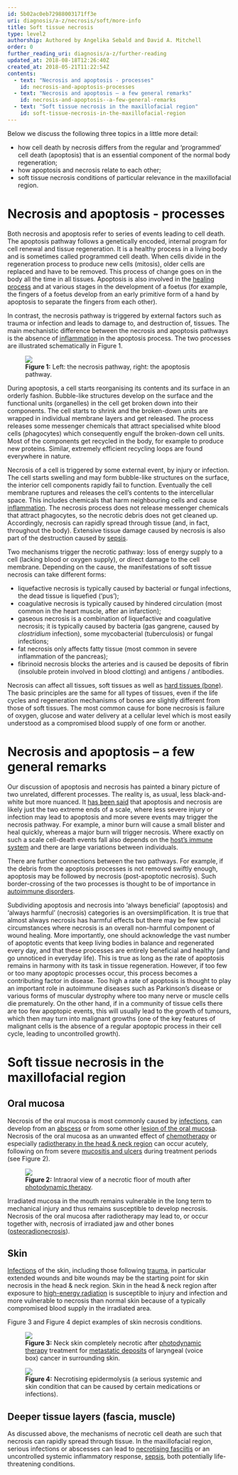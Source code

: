 ```yaml
---
id: 5b02ac0eb72988003171ff3e
uri: diagnosis/a-z/necrosis/soft/more-info
title: Soft tissue necrosis
type: level2
authorship: Authored by Angelika Sebald and David A. Mitchell
order: 0
further_reading_uri: diagnosis/a-z/further-reading
updated_at: 2018-08-18T12:26:40Z
created_at: 2018-05-21T11:22:54Z
contents:
  - text: "Necrosis and apoptosis - processes"
    id: necrosis-and-apoptosis-processes
  - text: "Necrosis and apoptosis – a few general remarks"
    id: necrosis-and-apoptosis--a-few-general-remarks
  - text: "Soft tissue necrosis in the maxillofacial region"
    id: soft-tissue-necrosis-in-the-maxillofacial-region
---
```


<p>Below we discuss the following three topics in a little more
    detail:</p>
<ul>
    <li>how cell death by necrosis differs from the regular and ‘programmed’
        cell death (apoptosis) that is an essential component
        of the normal body regeneration;</li>
    <li>how apoptosis and necrosis relate to each other;</li>
    <li>soft tissue necrosis conditions of particular relevance in
        the maxillofacial region.</li>
</ul>
<h1 id="necrosis-and-apoptosis-processes">Necrosis and apoptosis - processes</h1>
<p>Both necrosis and apoptosis refer to series of events leading
    to cell death. The apoptosis pathway follows a genetically
    encoded, internal program for cell renewal and tissue regeneration.
    It is a healthy process in a living body and is sometimes
    called programmed cell death. When cells divide in the regeneration
    process to produce new cells (mitosis), older cells are replaced
    and have to be removed. This process of change goes on in
    the body all the time in all tissues. Apoptosis is also involved
    in the <a href="/treatment/other/medication/inflammation/more-info">healing process</a>    and at various stages in the development of a foetus (for
    example, the fingers of a foetus develop from an early primitive
    form of a hand by apoptosis to separate the fingers from
    each other).</p>
<p>In contrast, the necrosis pathway is triggered by external factors
    such as trauma or infection and leads to damage to, and destruction
    of, tissues. The main mechanistic difference between the
    necrosis and apoptosis pathways is the absence of <a href="/treatment/other/medication/inflammation/more-info">inflammation</a>    in the apoptosis process. The two processes are illustrated
    schematically in Figure 1.</p>
<figure><img src="/diagnosis-list-necrosis-soft-level2-figure1.png">
    <figcaption><strong>Figure 1:</strong> Left: the necrosis pathway, right:
        the apoptosis pathway.</figcaption>
</figure>
<p>During apoptosis, a cell starts reorganising its contents and
    its surface in an orderly fashion. Bubble-like structures
    develop on the surface and the functional units (organelles)
    in the cell get broken down into their components. The cell
    starts to shrink and the broken-down units are wrapped in
    individual membrane layers and get released. The process
    releases some messenger chemicals that attract specialised
    white blood cells (phagocytes) which consequently engulf
    the broken-down cell units. Most of the components get recycled
    in the body, for example to produce new proteins. Similar,
    extremely efficient recycling loops are found everywhere
    in nature.</p>
<p>Necrosis of a cell is triggered by some external event, by injury
    or infection. The cell starts swelling and may form bubble-like
    structures on the surface, the interior cell components rapidly
    fail to function. Eventually the cell membrane ruptures and
    releases the cell’s contents to the intercellular space.
    This includes chemicals that harm neighbouring cells and
    cause <a href="/treatment/other/medication/inflammation/more-info">inflammation</a>.
    The necrosis process does not release messenger chemicals
    that attract phagocytes, so the necrotic debris does not
    get cleaned up. Accordingly, necrosis can rapidly spread
    through tissue (and, in fact, throughout the body). Extensive
    tissue damage caused by necrosis is also part of the destruction
    caused by <a href="/diagnosis/a-z/infection/detailed">sepsis</a>.</p>
<p>Two mechanisms trigger the necrotic pathway: loss of energy supply
    to a cell (lacking blood or oxygen supply), or direct damage
    to the cell membrane. Depending on the cause, the manifestations
    of soft tissue necrosis can take different forms:</p>
<ul>
    <li>liquefactive necrosis is typically caused by bacterial or
        fungal infections, the dead tissue is liquefied (‘pus’);</li>
    <li>coagulative necrosis is typically caused by hindered circulation
        (most common in the heart muscle, after an infarction);</li>
    <li>gaseous necrosis is a combination of liquefactive and coagulative
        necrosis; it is typically caused by bacteria (gas gangrene,
        caused by <i>clostridium</i> infection), some mycobacterial
        (tuberculosis) or fungal infections;</li>
    <li>fat necrosis only affects fatty tissue (most common in severe
        inflammation of the pancreas);</li>
    <li>fibrinoid necrosis blocks the arteries and is caused be deposits
        of fibrin (insoluble protein involved in blood clotting)
        and antigens / antibodies.</li>
</ul>
<p>Necrosis can affect all tissues, soft tissues as well as <a href="/diagnosis/a-z/necrosis/hard">hard tissues (bone)</a>.
    The basic principles are the same for all types of tissues,
    even if the life cycles and regeneration mechanisms of bones
    are slightly different from those of soft tissues. The most
    common cause for bone necrosis is failure of oxygen, glucose
    and water delivery at a cellular level which is most easily
    understood as a compromised blood supply of one form or another.</p>
<h1 id="necrosis-and-apoptosis--a-few-general-remarks">Necrosis and apoptosis – a few general remarks</h1>
<p>Our discussion of apoptosis and necrosis has painted a binary
    picture of two unrelated, different processes. The reality
    is, as usual, less black-and-white but more nuanced. It
    <a href="/diagnosis/a-z/further-reading">has been said</a> that apoptosis and necrosis are likely
        just the two extreme ends of a scale, where less severe
        injury or infection may lead to apoptosis and more severe
        events may trigger the necrosis pathway. For example,
        a minor burn will cause a small blister and heal quickly,
        whereas a major burn will trigger necrosis. Where exactly
        on such a scale cell-death events fall also depends on
        the <a href="/treatment/other/medication/inflammation/more-info">host’s immune system</a>        and there are large variations between individuals.</p>
<p>There are further connections between the two pathways. For example,
    if the debris from the apoptosis processes is not removed
    swiftly enough, apoptosis may be followed by necrosis (post-apoptotic
    necrosis). Such border-crossing of the two processes is thought
    to be of importance in <a href="/treatment/other/medication/inflammation/detailed">autoimmune disorders</a>.
     </p>
<p>Subdividing apoptosis and necrosis into ‘always beneficial’ (apoptosis)
    and ‘always harmful’ (necrosis) categories is an oversimplification.
    It is true that almost always necrosis has harmful effects
    but there may be few special circumstances where necrosis
    is an overall non-harmful component of wound healing. More
    importantly, one should acknowledge the vast number of apoptotic
    events that keep living bodies in balance and regenerated
    every day, and that these processes are entirely beneficial
    and healthy (and go unnoticed in everyday life). This is
    true as long as the rate of apoptosis remains in harmony
    with its task in tissue regeneration. However, if too few
    or too many apoptopic processes occur, this process becomes
    a contributing factor in disease. Too high a rate of apoptosis
    is thought to play an important role in autoimmune diseases
    such as Parkinson’s disease or various forms of muscular
    dystrophy where too many nerve or muscle cells die prematurely.
    On the other hand, if in a community of tissue cells there
    are too few apoptopic events, this will usually lead to the
    growth of tumours, which then may turn into malignant growths
    (one of the key features of malignant cells is the absence
    of a regular apoptopic process in their cell cycle, leading
    to uncontrolled growth).</p>
<h1 id="soft-tissue-necrosis-in-the-maxillofacial-region">Soft tissue necrosis in the maxillofacial region</h1>
<h2>Oral mucosa</h2>
<p>Necrosis of the oral mucosa is most commonly caused by <a href="/diagnosis/a-z/infection">infections</a>,
    can develop from an <a href="/diagnosis/a-z/abscess">abscess</a>    or from some other <a href="/diagnosis/a-z/oral-mucosal-lesion">lesion of the oral mucosa</a>.
    Necrosis of the oral mucosa as an unwanted effect of <a href="/treatment/chemotherapy">chemotherapy</a>    or especially <a href="/treatment/radiotherapy">radiotherapy in the head &amp; neck region</a>    can occur acutely, following on from severe <a href="/diagnosis/a-z/oral-mucosal-lesion">mucositis and ulcers</a>    during treatment periods (see Figure 2).</p>
<figure><img src="/diagnosis-list-necrosis-soft-level2-figure2.jpg">
    <figcaption><strong>Figure 2:</strong> Intraoral view of a necrotic floor
        of mouth after <a href="/treatment/other/photodynamic-therapy">photodynamic therapy</a>.</figcaption>
</figure>
<p>Irradiated mucosa in the mouth remains vulnerable in the long
    term to mechanical injury and thus remains susceptible to
    develop necrosis. Necrosis of the oral mucosa after radiotherapy
    may lead to, or occur together with, necrosis of irradiated
    jaw and other bones (<a href="/diagnosis/a-z/necrosis/hard">osteoradionecrosis</a>).</p>
<h2>Skin</h2>
<p><a href="/diagnosis/a-z/infection">Infections</a> of the skin,
    including those following <a href="/diagnosis/a-z/damage/getting-started">trauma</a>,
    in particular extended wounds and bite wounds may be the
    starting point for skin necrosis in the head &amp; neck region.
    Skin in the head &amp; neck region after exposure to <a href="/treatment/radiotherapy">high-energy radiation</a>    is susceptible to injury and infection and more vulnerable
    to necrosis than normal skin because of a typically compromised
    blood supply in the irradiated area.</p>
<p>Figure 3 and Figure 4 depict examples of skin necrosis conditions.</p>
<figure><img src="/diagnosis-list-necrosis-soft-level2-figure3.jpg">
    <figcaption><strong>Figure 3:</strong> Neck skin completely necrotic
        after <a href="/treatment/other/photodynamic-therapy">photodynamic therapy</a>        treatment for <a href="/diagnosis/a-z/tumour/metastases">metastatic deposits</a>        of laryngeal (voice box) cancer in surrounding skin.</figcaption>
</figure>
<figure><img src="/diagnosis-list-necrosis-soft-level2-figure4.jpg">
    <figcaption><strong>Figure 4:</strong> Necrotising epidermolysis (a serious
        systemic and skin condition that can be caused by certain
        medications or infections).</figcaption>
</figure>
<h2>Deeper tissue layers (fascia, muscle)</h2>
<p>As discussed above, the mechanisms of necrotic cell death are
    such that necrosis can rapidly spread through tissue. In
    the maxillofacial region, serious infections or abscesses
    can lead to <a href="/diagnosis/a-z/abscess/detailed">necrotising fasciitis</a>    or an uncontrolled systemic inflammatory response, <a href="/diagnosis/a-z/infection/detailed">sepsis</a>,
    both potentially life-threatening conditions.</p>
